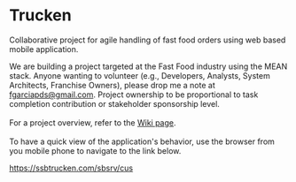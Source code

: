 # Trucken
Collaborative project for agile handling of fast food orders using web based mobile application.

We are building a project targeted at the Fast Food industry using the MEAN stack. Anyone wanting to volunteer (e.g., Developers, Analysts, System Architects, Franchise Owners), please drop me a note at fgarciapds@gmail.com. Project ownership to be proportional to task completion contribution or stakeholder sponsorship level.<br><br>
For a project overview, refer to the <a href="https://github.com/Celeribus/FasterFood/wiki">Wiki page</a>.<br><br>
To have a quick view of the application's behavior, use the browser from you mobile phone to navigate to the link below. <br>

<a href="https://ssbtrucken.com/sbsrv/cus">https://ssbtrucken.com/sbsrv/cus</a>
